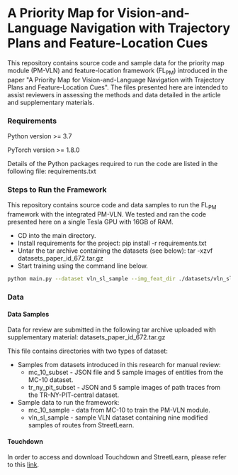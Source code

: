 # A Priority Map for Vision-and-Language Navigation with Trajectory Plans and Feature-Location Cues

This repository contains source code and sample data for the priority map module (PM-VLN) and feature-location framework (FL<sub>PM</sub>) introduced in the paper "A Priority Map for Vision-and-Language Navigation with Trajectory Plans and Feature-Location Cues". The files presented here are intended to assist reviewers in assessing the methods and data detailed in the article and supplementary materials.


### Requirements
Python version >= 3.7

PyTorch version >= 1.8.0

Details of the Python packages required to run the code are listed in the following file:
requirements.txt

### Steps to Run the Framework
This repository contains source code and data samples to run the FL<sub>PM</sub> framework with the integrated PM-VLN. We tested and ran the code presented here on a single Tesla GPU with 16GB of RAM.

- CD into the main directory.
- Install requirements for the project: pip install -r requirements.txt
- Untar the tar archive containing the datasets (see below): tar -xzvf datasets_paper_id_672.tar.gz
- Start training using the command line below.

``` bash
python main.py --dataset vln_sl_sample --img_feat_dir ./datasets/vln_sl_sample/features/ --pt_feat_dir ./datasets/vln_sl_sample/pt_features/ --hidden_dim 256 --model vbforvln --vln_batch_size 2 --fl_batch_size 5 --max_num_epochs 1 --exp_name train_tini_new --store_ckpt_every_epoch True --fl_dir datasets/mc_10_sample --fl_dataset mc_10 --fl_feat_dir datasets/mc_10_sample/features --fl_pt_feat_dir datasets/mc_10_sample/pt_features --max_instr_len 180 --max_window_len 80 --max_t_v_len 140 > flpm_out.txt
```

### Data
#### Data Samples
Data for review are submitted in the following tar archive uploaded with supplementary material: datasets_paper_id_672.tar.gz

This file contains directories with two types of dataset: 
* Samples from datasets introduced in this research for manual review:
  - mc_10_subset - JSON file and 5 sample images of entities from the MC-10 dataset.
  - tr_ny_pit_subset - JSON and 5 sample images of path traces from the TR-NY-PIT-central dataset.
* Sample data to run the framework:
  - mc_10_sample - data from MC-10 to train the PM-VLN module.
  - vln_sl_sample - sample VLN dataset containing nine modified samples of routes from StreetLearn. 

#### Touchdown
In order to access and download Touchdown and StreetLearn, please refer to this [link](https://sites.google.com/view/streetlearn/touchdown).
